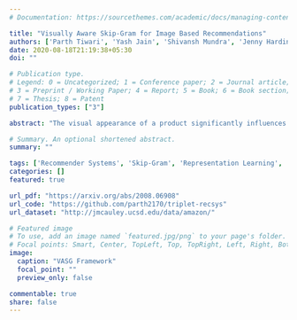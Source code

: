 ```yaml
---
# Documentation: https://sourcethemes.com/academic/docs/managing-content/

title: "Visually Aware Skip-Gram for Image Based Recommendations"
authors: ['Parth Tiwari', 'Yash Jain', 'Shivansh Mundra', 'Jenny Harding', 'Manoj Kumar Tiwari']
date: 2020-08-18T21:19:38+05:30
doi: ""

# Publication type.
# Legend: 0 = Uncategorized; 1 = Conference paper; 2 = Journal article;
# 3 = Preprint / Working Paper; 4 = Report; 5 = Book; 6 = Book section;
# 7 = Thesis; 8 = Patent
publication_types: ["3"]

abstract: "The visual appearance of a product significantly influences purchase decisions on e-commerce websites. We propose a novel framework VASG (Visually Aware Skip-Gram) for learning user and product representations in a common latent space using product image features. Our model is an amalgamation of the Skip-Gram architecture and a deep neural network based Decoder. Here the Skip-Gram attempts to capture user preference by optimizing user-product co-occurrence in a Heterogeneous Information Network while the Decoder simultaneously learns a mapping to transform product image features to the Skip-Gram embedding space. This architecture is jointly optimized in an end-to-end, multitask fashion. The proposed framework enables us to make personalized recommendations for cold-start products which have no purchase history. Experiments conducted on large real-world datasets show that the learned embeddings can generate effective recommendations using nearest neighbour searches."

# Summary. An optional shortened abstract.
summary: ""

tags: ['Recommender Systems', 'Skip-Gram', 'Representation Learning', 'Image Features', 'Heterogeneous Information Network']
categories: []
featured: true

url_pdf: "https://arxiv.org/abs/2008.06908"
url_code: "https://github.com/parth2170/triplet-recsys"
url_dataset: "http://jmcauley.ucsd.edu/data/amazon/"

# Featured image
# To use, add an image named `featured.jpg/png` to your page's folder. 
# Focal points: Smart, Center, TopLeft, Top, TopRight, Left, Right, BottomLeft, Bottom, BottomRight.
image:
  caption: "VASG Framework"
  focal_point: ""
  preview_only: false

commentable: true
share: false
---
```


